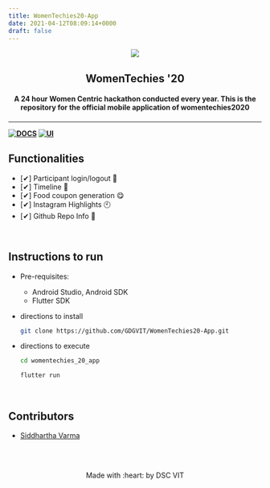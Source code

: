 ```yaml
---
title: WomenTechies20-App
date: 2021-04-12T08:09:14+0000
draft: false
---
```

<p align="center">
	<img src="https://user-images.githubusercontent.com/30529572/72455010-fb38d400-37e7-11ea-9c1e-8cdeb5f5906e.png" />
	<h2 align="center"> WomenTechies '20 </h2>
	<h4 align="center"> A 24 hour Women Centric hackathon conducted every year. This is the repository for the official mobile application of womentechies2020<h4>
</p>

---
[![DOCS](https://img.shields.io/badge/Documentation-see%20docs-green?style=flat-square&logo=appveyor)](INSERT_LINK_FOR_DOCS_HERE) 
  [![UI ](https://img.shields.io/badge/User%20Interface-Link%20to%20UI-orange?style=flat-square&logo=appveyor)](https://play.google.com/store/apps/details?id=com.dscvit.womentechies_20_app)


## Functionalities
- [✔]  Participant login/logout 🔐
- [✔]  Timeline 📅
- [✔]  Food coupon generation 😋
- [✔]  Instagram Highlights 🕙
- [✔]  Github Repo Info 🧾


<br>


## Instructions to run

* Pre-requisites:
	-  Android Studio, Android SDK
	-  Flutter SDK

* directions to install
  ```bash
  git clone https://github.com/GDGVIT/WomenTechies20-App.git
  ```

* directions to execute 
  ```bash
  cd womentechies_20_app

  flutter run
  ```

<br>

## Contributors


* [Siddhartha Varma](https://github.com/BRO3886)


<br>
<br>

<p align="center">
	Made with :heart: by DSC VIT
</p>

